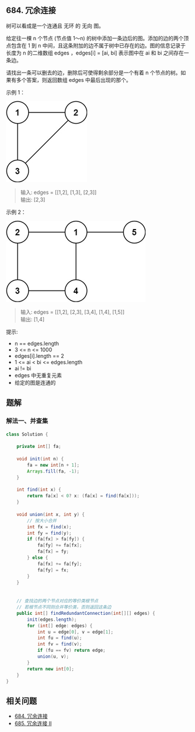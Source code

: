 ## 684. 冗余连接

树可以看成是一个连通且 无环 的 无向 图。

给定往一棵 n 个节点 (节点值 1～n) 的树中添加一条边后的图。添加的边的两个顶点包含在 1 到 n 中间，且这条附加的边不属于树中已存在的边。图的信息记录于长度为 n 的二维数组 edges ，edges[i] = [ai, bi] 表示图中在 ai 和 bi 之间存在一条边。

请找出一条可以删去的边，删除后可使得剩余部分是一个有着 n 个节点的树。如果有多个答案，则返回数组 edges 中最后出现的那个。

示例 1：

![示例一](./figs/1626676174-hOEVUL-image.png)

>输入: edges = \[[1,2], [1,3], [2,3]]  
>输出: \[2,3]  


示例 2：

![示例二](./figs/1626676179-kGxcmu-image.png)

>输入: edges = \[[1,2], [2,3], [3,4], [1,4], [1,5]]  
>输出: \[1,4]  
 

提示:

- n == edges.length
- 3 <= n <= 1000
- edges[i].length == 2
- 1 <= ai < bi <= edges.length
- ai != bi
- edges 中无重复元素
- 给定的图是连通的 

## 题解

### 解法一、并查集

```java
class Solution {

    private int[] fa;

    void init(int n) {
        fa = new int[n + 1];
        Arrays.fill(fa, -1);
    }

    int find(int x) {
        return fa[x] < 0? x: (fa[x] = find(fa[x])); 
    }

    void union(int x, int y) {
        // 按大小合并
        int fx = find(x);
        int fy = find(y);
        if (fa[fx] > fa[fy]) {
            fa[fy] += fa[fx];
            fa[fx] = fy;
        } else {
            fa[fx] += fa[fy];
            fa[fy] = fx;
        }
    }


    // 查找边的两个节点对应的等价类根节点
    // 若根节点不同则合并等价类，否则返回这条边
    public int[] findRedundantConnection(int[][] edges) {
        init(edges.length);
        for (int[] edge: edges) {
            int u = edge[0], v = edge[1];
            int fu = find(u);
            int fv = find(v);
            if (fu == fv) return edge;
            union(u, v);
        }
        return new int[0];
    }
}
```


## 相关问题

- [684. 冗余连接](./684冗余连接.md)
- [685. 冗余连接 II](./685冗余连接%20II.md)